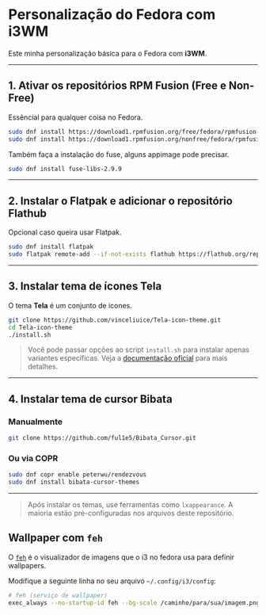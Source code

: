 # Personalização do Fedora com i3WM

Este minha personalização básica para o Fedora com **i3WM**.

---

## 1. Ativar os repositórios RPM Fusion (Free e Non-Free)

Essêncial para qualquer coisa no Fedora.

```bash
sudo dnf install https://download1.rpmfusion.org/free/fedora/rpmfusion-free-release-$(rpm -E %fedora).noarch.rpm
sudo dnf install https://download1.rpmfusion.org/nonfree/fedora/rpmfusion-nonfree-release-$(rpm -E %fedora).noarch.rpm
```

Também faça a instalação do fuse, alguns appimage pode precisar.

```bash
sudo dnf install fuse-libs-2.9.9
```

---

## 2. Instalar o Flatpak e adicionar o repositório Flathub

Opcional caso queira usar Flatpak.

```bash
sudo dnf install flatpak
sudo flatpak remote-add --if-not-exists flathub https://flathub.org/repo/flathub.flatpakrepo
```

---

## 3. Instalar tema de ícones Tela

O tema **Tela** é um conjunto de ícones.

```bash
git clone https://github.com/vinceliuice/Tela-icon-theme.git
cd Tela-icon-theme
./install.sh
```

> Você pode passar opções ao script `install.sh` para instalar apenas variantes específicas. Veja a [documentação oficial](https://github.com/vinceliuice/Tela-icon-theme) para mais detalhes.

---

## 4. Instalar tema de cursor Bibata

### Manualmente
```bash
git clone https://github.com/ful1e5/Bibata_Cursor.git
```

### Ou via COPR

```bash
sudo dnf copr enable peterwu/rendezvous
sudo dnf install bibata-cursor-themes
```

---

> Após instalar os temas, use ferramentas como `lxappearance`. A maioria estão pré-configuradas nos arquivos deste repositório.

## Wallpaper com `feh`

O [`feh`](https://feh.finalrewind.org/) é o visualizador de imagens que o i3 no fedora usa para definir wallpapers.

Modifique a seguinte linha no seu arquivo `~/.config/i3/config`:

```bash
# feh (serviço de wallpaper)
exec_always --no-startup-id feh --bg-scale /caminho/para/sua/imagem.png
```
